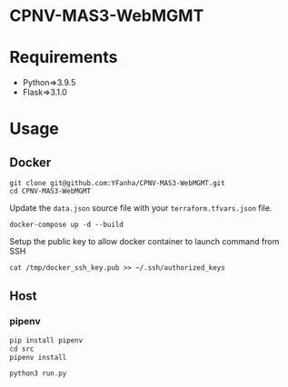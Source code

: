 # CPNV-MAS3-WebMGMT
# Requirements
- Python=>3.9.5
- Flask=>3.1.0

# Usage

## Docker
```
git clone git@github.com:YFanha/CPNV-MAS3-WebMGMT.git
cd CPNV-MAS3-WebMGMT
```
Update the ```data.json``` source file with your ```terraform.tfvars.json``` file.
```docker
docker-compose up -d --build
```

Setup the public key to allow docker container to launch command from SSH
```
cat /tmp/docker_ssh_key.pub >> ~/.ssh/authorized_keys
```

## Host
### pipenv
```PowerShell
pip install pipenv
cd src
pipenv install

python3 run.py
```
